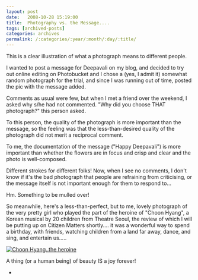 ```yaml
---
layout: post
date:	2008-10-28 15:19:00
title:  Photography vs. the Message....
tags: [archived-posts]
categories: archives
permalink: /:categories/:year/:month/:day/:title/
---
```

This is a clear illustration of what a photograph means to different people.

I wanted to post a message for Deepavali on my blog, and decided to try out online editing on Photobucket and I chose a (yes, I admit it) somewhat random photograph for the trial, and since I was running out of time, posted the pic with the message added.

Comments as usual were few, but when I met a friend over the weekend, I asked why s/he had not commented. "Why did you choose THAT photograph?" this person asked. 

To this person, the quality of the photograph is more important than the message, so the feeling was that the less-than-desired quality of the photograph did not merit a reciprocal comment. 

To me, the documentation of the message ("Happy Deepavali") is more important than whether the flowers are in focus and crisp and clear and the photo is well-composed.

Different strokes for different folks! Now, when I see no comments, I don't know if it's the bad photograph that people are refraining from criticising, or the message itself is not important enough for them to respond to...

Hm. Something to be mulled over!


So meanwhile, here's a less-than-perfect, but to me, lovely photograph of the very pretty girl who played the part of the heroine of "Choon Hyang", a Korean musical by 20 children from Theatre Seoul, the review of which I will be putting up on Citizen Matters shortly.... it was a wonderful way to spend a birthday, with friends, watching children from a land far away, dance, and sing, and entertain us.....


<a href="http://s297.photobucket.com/albums/mm205/depontis/?action=view&current=IMG_2003.jpg" target="_blank"><img src="http://i297.photobucket.com/albums/mm205/depontis/IMG_2003.jpg" border="0" alt="Choon Hyang..the heroine"></a>


A thing (or a human being) of beauty IS a joy forever!




*

